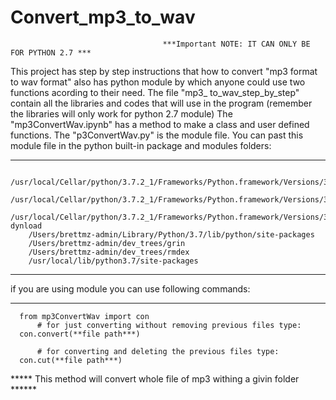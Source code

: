 # Convert_mp3_to_wav
                                      ***Important NOTE: IT CAN ONLY BE FOR PYTHON 2.7 ***
This project has step by step instructions that how to convert "mp3 format to wav format" also has python module by which anyone could use two functions acording to their need.
The file "mp3_ to_wav_step_by_step" contain all the libraries and codes that will use in the program (remember the libraries will only work for python 2.7 module)
The "mp3ConvertWav.ipynb" has a method to make a class and user defined functions.
The "p3ConvertWav.py" is the module file.
You can past this module file in the python built-in package and modules folders:
*****
        /usr/local/Cellar/python/3.7.2_1/Frameworks/Python.framework/Versions/3.7/lib/python37.zip
        /usr/local/Cellar/python/3.7.2_1/Frameworks/Python.framework/Versions/3.7/lib/python3.7
        /usr/local/Cellar/python/3.7.2_1/Frameworks/Python.framework/Versions/3.7/lib/python3.7/lib-dynload
        /Users/brettmz-admin/Library/Python/3.7/lib/python/site-packages
        /Users/brettmz-admin/dev_trees/grin
        /Users/brettmz-admin/dev_trees/rmdex
        /usr/local/lib/python3.7/site-packages
*****
if  you are using module you can use following commands:
*****
      from mp3ConvertWav import con
          # for just converting without removing previous files type:
      con.convert(**file path***)
      
          # for converting and deleting the previous files type:
      con.cut(**file path***)
      
 ***** This method will convert whole file of mp3 withing a givin folder ******
